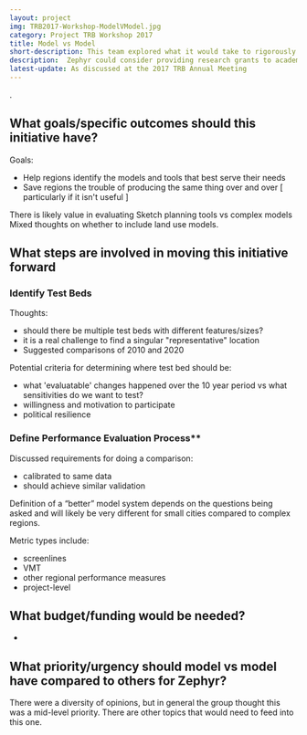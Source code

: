 ```yaml
---
layout: project
img: TRB2017-Workshop-ModelVModel.jpg
category: Project TRB Workshop 2017
title: Model vs Model
short-description: This team explored what it would take to rigorously assess model performance in a testbed environment and determine what resources would be needed to make it successful.
description:  Zephyr could consider providing research grants to academics and other researchers to calibrate their model systems for a single metropolitan area. Then, assess the models’ performance across time, ideally a period of ten years, to see how well they perform. This project would explore what it would take to do this in a rigorous and useful way; how to select the test bed and identify the set of stakeholders; and determine what resources would be needed to make it successful.
latest-update: As discussed at the 2017 TRB Annual Meeting
---
```

.

## What goals/specific outcomes should this initiative have?

Goals: 

- Help regions identify the models and tools that best serve their needs  
- Save regions the trouble of producing the same thing over and over [ particularly if it isn't useful ] 

There is likely value in evaluating Sketch planning tools vs complex models
Mixed thoughts on whether to include land use models.

## What steps are involved in moving this initiative forward
### Identify Test Beds

Thoughts: 
- should there be multiple test beds with different features/sizes?
- it is a real challenge to find a singular "representative" location
- Suggested comparisons of 2010 and 2020

Potential criteria for determining where test bed should be: 
 - what 'evaluatable' changes happened over the 10 year period vs what sensitivities do we want to test? 
 - willingness and motivation to participate
 - political resilience
 
### Define Performance Evaluation Process**

Discussed requirements for doing a comparison:
  
  - calibrated to same data
  - should achieve similar validation

Definition of a “better” model system depends on the questions being asked and will likely be very different for small cities compared to complex regions.

Metric types include:  

- screenlines
- VMT
- other regional performance measures
- project-level


## What budget/funding would be needed?

- 

## What priority/urgency should model vs model have compared to others for Zephyr?
There were a diversity of opinions, but in general the group thought this was a mid-level priority.  There are other topics that would need to feed into this one.



